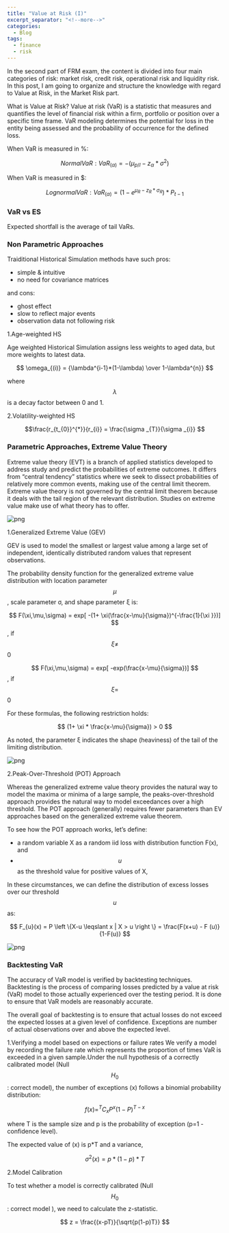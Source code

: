 ```yaml
---
title: "Value at Risk (I)"
excerpt_separator: "<!--more-->"
categories:
  - Blog
tags:
  - finance
  - risk
---
```

<script type="text/javascript" async
  src="https://cdn.mathjax.org/mathjax/latest/MathJax.js?config=TeX-MML-AM_CHTML">
</script>

In the second part of FRM exam, the content is divided into four main
 categories of risk: market risk, credit risk, operational risk and liquidity
  risk. In this post, I am going to organize and structure the knowledge with
   regard to Value at Risk, in the Market Risk part.

What is Value at Risk? Value at risk (VaR) is a statistic that measures and 
 quantifies the level of financial risk within a firm, portfolio or position 
  over a specific time frame. VaR modeling determines the potential for loss in 
   the entity being assessed and the probability of occurrence for the defined
    loss.


When VaR is measured in %:

$$ Normal VaR: VaR_{(\alpha)} = - (\mu_{p/l} - z_{\alpha}* \sigma^2) $$

When VaR is measured in $:

$$ Lognormal VaR: VaR_{(\alpha)} = (1 - e^{ \mu_{R} - z_{R}*\sigma_{R
} }) * P_{t-1} $$


### VaR vs ES

Expected shortfall is the average of tail VaRs.


### Non Parametric Approaches

Traiditional Historical Simulation methods have such pros:

- simple & intuitive
- no need for covariance matrices

and cons:
- ghost effect
- slow to reflect major events
- observation data not following risk

1.Age-weighted HS

Age weighted Historical Simulation assigns less weights to aged data, but
  more weights to latest data.
 
 $$ \omega_{(i)} = {\lambda^{i-1}*(1-\lambda) \over 1-\lambda^{n}} $$

where $$\lambda$$ is a decay factor between 0 and 1.
    

2.Volatility-weighted HS

$$\frac{r_{t_{0}}^{*}}{r_{i}} = \frac{\sigma _{T}}{\sigma _{i}} $$


### Parametric Approaches, Extreme Value Theory
Extreme value theory (EVT) is a branch of applied statistics developed to 
address study and predict the probabilities of extreme outcomes. It differs 
from “central tendency” statistics where we seek to dissect probabilities of 
relatively more common events, making use of the central limit theorem. Extreme 
value theory is not governed by the central limit theorem because it deals with 
the tail region of the relevant distribution. Studies on extreme value make use 
of what theory has to offer.

![png]({{site.url}}{{site.baseurl}}/assets/images/var/evt.png)


1.Generalized Extreme Value (GEV)

GEV is used to model the smallest or largest value among a large set of
 independent, identically distributed random values that represent observations.
 
The probability density function for the generalized extreme value distribution 
with location parameter $$\mu$$, scale parameter σ, and shape parameter ξ is:

$$ F(\xi,\mu,\sigma) = exp[ -(1+ \xi(\frac{x-\mu}{\sigma})^{-\frac{1}{\xi
}})] $$, if $$\xi \ne$$ 0 

$$ F(\xi,\mu,\sigma) = exp[ -exp(\frac{x-\mu}{\sigma})] $$, if $$\xi =$$ 0 

For these formulas, the following restriction holds:

$$ (1+ \xi * \frac{x-\mu}{\sigma}) > 0 $$

As noted, the parameter ξ indicates the shape (heaviness) of the tail of the
 limiting distribution.

![png]({{site.url}}{{site.baseurl}}/assets/images/var/evt2.png)


2.Peak-Over-Threshold (POT) Approach

Whereas the generalized extreme value theory provides the natural way to model 
the maxima or minima of a large sample, the peaks-over-threshold approach 
provides the natural way to model exceedances over a high threshold. The POT 
approach (generally) requires fewer parameters than EV approaches based on the 
generalized extreme value theorem.

To see how the POT approach works, let’s define:

- a random variable X as a random iid loss with distribution function F(x), and
- $$u$$ as the threshold value for positive values of X,

In these circumstances, we can define the distribution of excess losses over 
our threshold $$u$$ as:

$$ F_{u}(x) = P \left \{X-u \leqslant x | X > u \right \} = \frac{F(x+u) - F
(u)}{1-F(u)} $$


![png]({{site.url}}{{site.baseurl}}/assets/images/var/gevpot.png)


### Backtesting VaR

The accuracy of VaR model is verified by backtesting techniques. Backtesting is 
the process of comparing losses predicted by a value at risk (VaR) model to 
those actually experienced over the testing period. It is done to ensure that 
VaR models are reasonably accurate.

The overall goal of backtesting is to ensure that actual losses do not exceed
 the expected losses at a given level of confidence. Exceptions are number of
  actual observations over and above the expected level.
  
1.Verifying a model based on expections or failure rates
We verify a model by recording the failure rate which represents the proportion 
of times VaR is exceeded in a given sample.Under the null hypothesis of a 
correctly calibrated model (Null $$H_0$$ : correct model), the number of
 exceptions (x) follows a binomial probability distribution:
 
$$ f(x) = ^{T}C_{x}P^{x}(1-P)^{T-x} $$

where T is the sample size and p is the probability of exception (p=1
-confidence level).

The expected value of (x) is p*T and a variance, 

$$ \sigma ^{2} (x) = p* (1-p)*T $$

2.Model Calibration

To test whether a model is correctly calibrated (Null $$H_0 $$: correct model
), we need to calculate the z-statistic.

$$ z = \frac{(x-pT)}{\sqrt{p(1-p)T}} $$